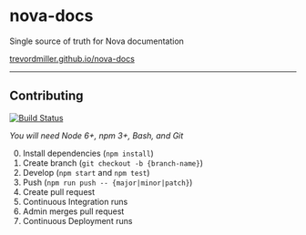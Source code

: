 # nova-docs

Single source of truth for Nova documentation

[trevordmiller.github.io/nova-docs](https://trevordmiller.github.io/nova-docs)

---

## Contributing

[![Build Status](https://travis-ci.org/trevordmiller/nova-docs.svg?branch=master)](https://travis-ci.org/trevordmiller/nova-docs)

_You will need Node 6+, npm 3+, Bash, and Git_

0. Install dependencies (`npm install`)
0. Create branch (`git checkout -b {branch-name}`)
0. Develop (`npm start` and `npm test`)
0. Push (`npm run push -- {major|minor|patch}`)
0. Create pull request
  0. Continuous Integration runs
  0. Admin merges pull request
  0. Continuous Deployment runs
